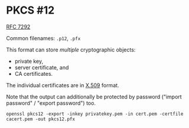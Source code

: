 # PKCS #12

[RFC 7292](https://datatracker.ietf.org/doc/html/rfc7292)

Common filenames: `.p12`, `.pfx`

This format can store _multiple_ cryptographic objects:
* private key,
* server certificate, and
* CA certificates.

The individual certificates are in [X.509](./x509.md) format.

Note that the output can additionally be protected by password ("import password" / "export password") too.

```admonish example
openssl pkcs12 -export -inkey privatekey.pem -in cert.pem -certfile cacert.pem -out pkcs12.pfx
```
